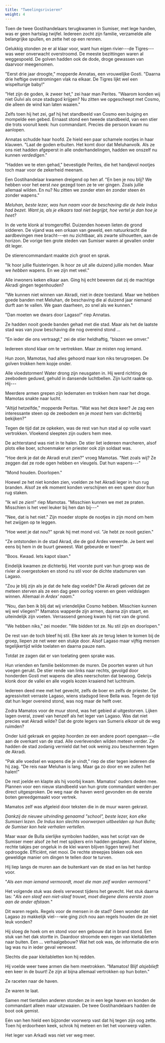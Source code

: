 ```yaml
---
title: "Tweelingsrivieren"
weight: 4
---
```


Toen de twee Gostihandelaars terugkwamen in Sumiser, met lege handen, was er geen hartslag twijfel. Iedereen zocht zijn familie, verzamelde alle belangrijke spullen, en zette het op een rennen.

Gelukkig stonden ze er al klaar voor, want hun eigen rivier---de Tigres---was weer onverwacht overstroomd. De meeste bezittingen waren al weggespoeld. De golven hadden ook de dode, droge gewassen van daarvoor meegenomen.

"Eerst drie jaar droogte," mopperde Annatas, een vrouwelijke Gosti. "Daarna drie heftige overstromingen vlak na elkaar. De Tigres lijkt wel een wispelturige baby!"

"Het zijn de goden, ik zweer het," zei haar man Perites. "Waarom konden wij niet Gulvi als onze stadsgod krijgen? Nu zitten we opgescheept met Cosmo, die alleen de wind kan laten waaien."

Zelfs toen hij het zei, gaf hij het standbeeld van Cosmo een buiging en mompelde een gebed. Ernaast stond een tweede standbeeld, van een stier die trots vooruit keek: hun commandant. Precies die persoon kwam nu aanlopen.

Annatas schudde haar hoofd. Ze hield een paar schamele nootjes in haar klauwen. "Laat de goden erbuiten. Het komt door dat Meluhanvolk. Als ze ons niet hadden afgeperst in alle onderhandelingen, hadden we onszelf nu kunnen _verdedigen_."

"Hadden we te eten gehad," bevestigde Perites, die het handjevol nootjes toch maar voor de zekerheid meenam.

Een Gostihandelaar kwamen dreigend op hen af. "En ben je nou blij? We hebben voor het eerst _nee_ gezegd toen ze te ver gingen. Zoals jullie allemaal wilden. En nu? Nu zitten we zonder eten én zonder steen én zonder wapens."

_Meluhan, beste lezer, was hun naam voor de beschaving die de hele Indus had bezet. Want ja, als je elkaars taal niet begrijpt, hoe vertel je dan hoe je heet?_

In de verte klonk al tromgeroffel. Duizenden hoeven lieten de grond sidderen. De vijand was een orkaan van geweld, een natuurkracht die aardbevingen mee bracht---en nu zichtbaar, als zwarte silhouetten, aan de horizon. De vorige tien grote steden van Sumiser waren al gevallen onder dit leger.

De stierencommandant maakte zich groot en sprak.

"Ik hoor jullie fluisteringen. Ik hoor ze uit alle duizend jullie monden. Maar we _hebben_ wapens. En we zijn met veel."

Alle inwoners keken elkaar aan. Ging hij echt beweren dat zij de machtige Akradi gingen tegenhouden?

"We kunnen niet winnen van Akradi, niet in deze toestand. Maar we hebben goede banden met Meluhan, de beschaving die al duizend jaar niemand durft aan te vallen. We gaan daarheen, zo snel als we kunnen."

"Dan moeten we dwars door Lagaso!" riep Annatas.

Ze hadden nooit goede banden gehad met die stad. Maar als het de laatste stad was van jouw beschaving die nog overeind stond ...

"En ieder die ons vertraagt," zei de stier heldhaftig, "blazen we omver."

Iedereen stond klaar om te vertrekken. Maar ze misten nog iemand.

Hun zoon, Mamotas, had alles gehoord maar kon niks terugroepen. De golven trokken hem kopje onder. 

Alle vloedstormen! Water drong zijn neusgaten in. Hij werd richting de zeebodem geduwd, gehuld in dansende luchtbellen. Zijn lucht raakte op. Hij---

Meerdere armen grepen zijn ledematen en trokken hem naar het droge. Mamotas snakte naar lucht.

"Altijd hetzelfde," mopperde Peritas. "Wat was het deze keer? Je zag een interessante steen op de zeebodem en je _moest_ hem van dichterbij bekijken?"

Tegen de tijd dat ze opkeken, was de rest van hun stad al op volle vaart vertrokken. Vloekend sleepten zijn ouders hem mee.

De achterstand was niet in te halen. De stier liet iedereen marcheren, alsof plots elke boer, schoenmaker en priester ook zijn soldaat was.

"Hoe denk je dat de Akradi eruit zien?" vroeg Mamotas. "Net zoals wij? Ze zeggen dat ze rode ogen hebben en vleugels. Dat hun wapens---"

"Mond houden. Doorlopen."

Hoewel ze het niet konden zien, voelden ze het Akradi leger in hun rug branden. Alsof ze elk moment konden verschijnen en een speer door hun rug staken.

"Ik wil ze _zien_!" riep Mamotas. "Misschien kunnen we met ze praten. Misschien is het veel leuker bij hen dan bij---"

"Nee, dat is het niet." Zijn moeder stopte de nootjes in zijn mond om hem het zwijgen op te leggen.

"Hoe weet je dat nou?" sprak hij met mond vol. "Je hebt ze nooit gezien."

"Ze ontstonden in de stad Akrad, die de god Ardex vereerde. Je bent wel eens bij hem in de buurt geweest. Wat gebeurde er toen?"

"Boos. Kwaad. Iets kapot slaan."

Eindelijk kwamen ze dichterbij. Het voorste punt van hun groep was de rivier al overgestoken en stond nu stil voor de dichte stadsmuren van Lagaso.

"Zou je blij zijn als je dat de hele dag voelde? Die Akradi geloven dat ze meteen sterven als ze een dag geen oorlog voeren en geen veldslagen winnen. Allemaal _in Ardex' naam_."

"Nou, dan ben ik blij dat wij vriendelijke Cosmo hebben. Misschien kunnen wij wel vliegen?" Mamatos wapperde zijn armen, daarna zijn staart, en uiteindelijk zijn voeten. Verrassend genoeg kwam hij niet van de grond.

"We hebben niks," zei moeder. "We bidden tot ze. Nu stil zijn en doorlopen."

De rest van de toch bleef hij stil. Elke keer als ze terug leken te komen bij de groep, liepen ze net weer een stukje door. Alsof Lagaso maar vijftig mensen tegelijkertijd wilde toelaten en daarna pauze nam.

Totdat ze zagen dat er van toelating geen sprake was.

Hun vrienden en familie beklommen de muren. De poorten waren uit hun voegen gerukt. De stier rende van links naar rechts, gevolgd door honderden Gosti met wapens die alles neerschoten dat bewoog. Gekrijs klonk door de vallei en alle vogels kozen kraaiend het luchtruim.

Iedereen deed mee met het gevecht, zelfs de boer en zelfs de priester. De agressiviteit verraste Lagaso, wiens stadsgod lieve Bella was. Tegen de tijd dat hun leger overeind stond, was nog maar de helft over. 

Zodra Mamatos voor de muur stond, was het gebied al uitgestorven. Lijken lagen overal, zowel van henzelf als het leger van Lagaso. Was dat niet precies wat Akradi wilde? Dat de grote legers van Sumeris _elkaar_ uit de weg ruimden?

Onder luid gekraak en gepiep hoorden ze een andere poort opengaan---die aan de overkant van de stad. Alle overlevenden wilden meteen verder. Ze hadden de stad zodanig vernield dat het ook weinig zou beschermen tegen de Akradi.

"Pak alle voedsel en wapens die je vindt," riep de stier tegen iedereen die hij zag. "De reis naar Meluhan is lang. Maar ga zo door en we zullen het halen!"

De rest joelde en klapte als hij voorbij kwam. Mamatos' ouders deden mee. Plannen voor een nieuw standbeeld van hun grote commandant werden per direct uitgesproken. De weg naar de haven werd gevonden en de eerste boten gereedgemaakt voor vertrek.

Mamatos zelf was afgeleid door teksten die in de muur waren gekrast.

_Dankzij de nieuwe uitvinding genaamd "school", beste lezer, kon elke Sumiseri lezen. De Indus kon slechts voorwerpen uitbeelden op hun Bulla; de Sumiser kon hele verhalen vertellen._

Maar waar de Bulla sierlijke symbolen hadden, was het script van de Sumiser meer alsof ze het met spijkers erin hadden geslagen. Alsof kleine, rechte takjes per ongeluk in de klei waren blijven liggen terwijl het opdroogde. Efficiënt, niet mooi. De rechte streepjes bleken ook een geweldige manier om dingen te tellen door te turven.

Hij liep langs de muren aan de buitenkant van de stad en las het hardop voor.

"_Als een man iemand vermoordt, moet die man zelf worden vermoord._"

Het volgende stuk was deels verwoest tijdens het gevecht. Het stuk daarna las: "_Als een slaaf een niet-slaaf trouwt, moet diegene diens eerste zoon aan de ander afstaan._"

Dit waren regels. Regels voor de mensen in de stad? Geen wonder dat Lagaso zo makkelijk viel---wie ging zich nou aan regels houden die ze niet leuk vonden?

Hij sloeg de hoek om en stond voor een gebouw dat in brand stond. Een stuk van het dak stortte in. Daardoor stroomde een regen van kleitabletten naar buiten. Een ... verhaalgebouw? Wat het ook was, de informatie die erin lag was nu in ieder geval verwoest.

Slechts die paar kleitabletten kon hij redden.

Hij voelde weer twee armen die hem meetrokken. "Mamatos! Blijf _alsjeblieft_ een keer in de buurt! Ze zijn al bijna allemaal vertrokken op hun boten."

Ze raceten naar de haven. 

Ze waren te laat.

Samen met tientallen anderen stonden ze in een lege haven en konden de commandant alleen maar uitzwaaien. De twee Gostihandelaars hadden de boot ook gemist.

Eén van hen hield een bijzonder voorwerp vast dat hij tegen zijn oog zette. Toen hij erdoorheen keek, schrok hij meteen en liet het voorwerp vallen.

Het leger van Arkadi was niet ver weg meer.